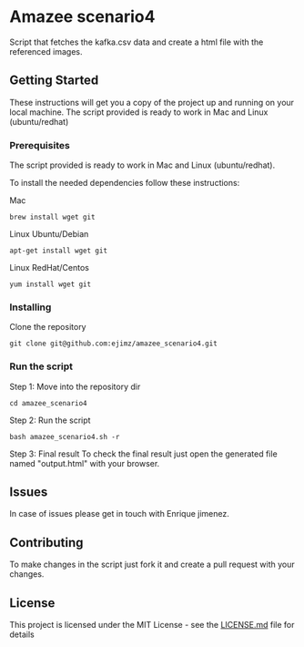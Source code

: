 # Amazee scenario4
Script that fetches the kafka.csv data and create a html file with the referenced images.

## Getting Started

These instructions will get you a copy of the project up and running on your local machine. The script provided is ready to work in Mac and Linux (ubuntu/redhat)

### Prerequisites

The script provided is ready to work in Mac and Linux (ubuntu/redhat).

To install the needed dependencies follow these instructions:

Mac
```
brew install wget git
```

Linux Ubuntu/Debian
```
apt-get install wget git
```

Linux RedHat/Centos
```
yum install wget git
```

### Installing

Clone the repository

```
git clone git@github.com:ejimz/amazee_scenario4.git
```

### Run the script

Step 1: Move into the repository dir
```
cd amazee_scenario4
```

Step 2: Run the script
```
bash amazee_scenario4.sh -r
```

Step 3: Final result
To check the final result just open the generated file named "output.html" with your browser.

## Issues

In case of issues please get in touch with Enrique jimenez.

## Contributing

To make changes in the script just fork it and create a pull request with your changes.

## License

This project is licensed under the MIT License - see the [LICENSE.md](LICENSE.md) file for details

